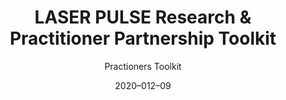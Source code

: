---
title: "LASER PULSE Research & Practitioner Partnership Toolkit"
subtitle: "Practioners Toolkit"
date: "2020–012–09"
menu: "main"
draft: "false"
datafile: "/data/blindspots.json"
---